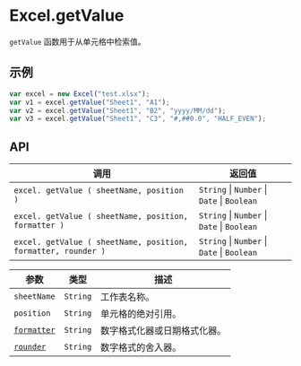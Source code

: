 # Excel.getValue

`getValue` 函数用于从单元格中检索值。

## 示例

```javascript
var excel = new Excel("test.xlsx");
var v1 = excel.getValue("Sheet1", "A1");
var v2 = excel.getValue("Sheet1", "B2", "yyyy/MM/dd");
var v3 = excel.getValue("Sheet1", "C3", "#,##0.0", "HALF_EVEN");
```

## API

| 调用 | 返回值 |
|---|---|
| `excel. getValue ( sheetName, position )` | `String` \| `Number` \| `Date` \| `Boolean` |
| `excel. getValue ( sheetName, position, formatter )` | `String` \| `Number` \| `Date` \| `Boolean` |
| `excel. getValue ( sheetName, position, formatter, rounder )` | `String` \| `Number` \| `Date` \| `Boolean` |

| 参数 | 类型 | 描述 |
|---|---|---|
| `sheetName` | `String` | 工作表名称。 |
| `position` | `String` | 单元格的绝对引用。 |
| [`formatter`](formatter&rounder.md) | `String` | 数字格式化器或日期格式化器。 |
| [`rounder`](formatter&rounder.md) | `String` | 数字格式的舍入器。 |